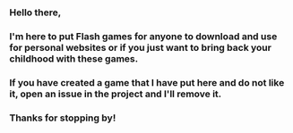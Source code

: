 ### Hello there,

### I'm here to put Flash games for anyone to download and use for personal websites or if you just want to bring back your childhood with these games.
### If you have created a game that I have put here and do not like it, open an issue in the project and I'll remove it.

### Thanks for stopping by!
